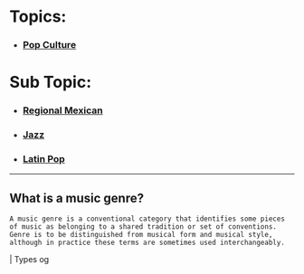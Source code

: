 # Topics:
- ### [Pop Culture](Pop-Culture.md)


# Sub Topic:
- ### [Regional Mexican](Regional-Mexican.md)
- ### [Jazz](Jazz.md)
- ### [Latin Pop](Latin-Pop.md)
___

## What is a music genre?
    A music genre is a conventional category that identifies some pieces of music as belonging to a shared tradition or set of conventions. Genre is to be distinguished from musical form and musical style, although in practice these terms are sometimes used interchangeably.

| Types og
